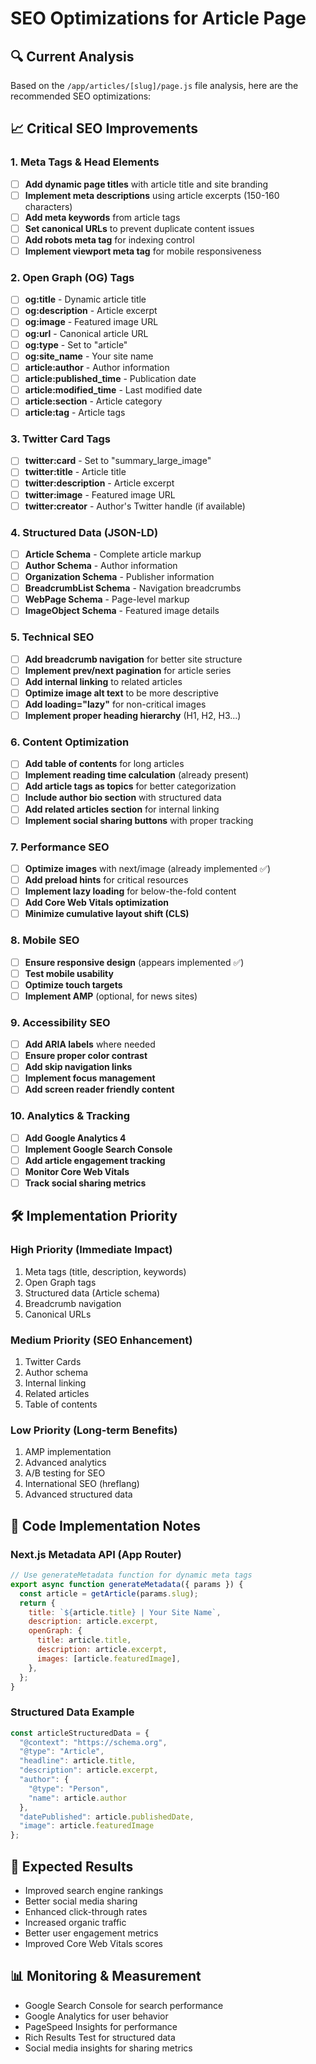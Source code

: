 # SEO Optimizations for Article Page

## 🔍 Current Analysis
Based on the `/app/articles/[slug]/page.js` file analysis, here are the recommended SEO optimizations:

## 📈 Critical SEO Improvements

### 1. Meta Tags & Head Elements
- [ ] **Add dynamic page titles** with article title and site branding
- [ ] **Implement meta descriptions** using article excerpts (150-160 characters)
- [ ] **Add meta keywords** from article tags
- [ ] **Set canonical URLs** to prevent duplicate content issues
- [ ] **Add robots meta tag** for indexing control
- [ ] **Implement viewport meta tag** for mobile responsiveness

### 2. Open Graph (OG) Tags
- [ ] **og:title** - Dynamic article title
- [ ] **og:description** - Article excerpt
- [ ] **og:image** - Featured image URL
- [ ] **og:url** - Canonical article URL
- [ ] **og:type** - Set to "article"
- [ ] **og:site_name** - Your site name
- [ ] **article:author** - Author information
- [ ] **article:published_time** - Publication date
- [ ] **article:modified_time** - Last modified date
- [ ] **article:section** - Article category
- [ ] **article:tag** - Article tags

### 3. Twitter Card Tags
- [ ] **twitter:card** - Set to "summary_large_image"
- [ ] **twitter:title** - Article title
- [ ] **twitter:description** - Article excerpt
- [ ] **twitter:image** - Featured image URL
- [ ] **twitter:creator** - Author's Twitter handle (if available)

### 4. Structured Data (JSON-LD)
- [ ] **Article Schema** - Complete article markup
- [ ] **Author Schema** - Author information
- [ ] **Organization Schema** - Publisher information
- [ ] **BreadcrumbList Schema** - Navigation breadcrumbs
- [ ] **WebPage Schema** - Page-level markup
- [ ] **ImageObject Schema** - Featured image details

### 5. Technical SEO
- [ ] **Add breadcrumb navigation** for better site structure
- [ ] **Implement prev/next pagination** for article series
- [ ] **Add internal linking** to related articles
- [ ] **Optimize image alt text** to be more descriptive
- [ ] **Add loading="lazy"** for non-critical images
- [ ] **Implement proper heading hierarchy** (H1, H2, H3...)

### 6. Content Optimization
- [ ] **Add table of contents** for long articles
- [ ] **Implement reading time calculation** (already present)
- [ ] **Add article tags as topics** for better categorization
- [ ] **Include author bio section** with structured data
- [ ] **Add related articles section** for internal linking
- [ ] **Implement social sharing buttons** with proper tracking

### 7. Performance SEO
- [ ] **Optimize images** with next/image (already implemented ✅)
- [ ] **Add preload hints** for critical resources
- [ ] **Implement lazy loading** for below-the-fold content
- [ ] **Add Core Web Vitals optimization**
- [ ] **Minimize cumulative layout shift (CLS)**

### 8. Mobile SEO
- [ ] **Ensure responsive design** (appears implemented ✅)
- [ ] **Test mobile usability**
- [ ] **Optimize touch targets**
- [ ] **Implement AMP** (optional, for news sites)

### 9. Accessibility SEO
- [ ] **Add ARIA labels** where needed
- [ ] **Ensure proper color contrast**
- [ ] **Add skip navigation links**
- [ ] **Implement focus management**
- [ ] **Add screen reader friendly content**

### 10. Analytics & Tracking
- [ ] **Add Google Analytics 4**
- [ ] **Implement Google Search Console**
- [ ] **Add article engagement tracking**
- [ ] **Monitor Core Web Vitals**
- [ ] **Track social sharing metrics**

## 🛠 Implementation Priority

### High Priority (Immediate Impact)
1. Meta tags (title, description, keywords)
2. Open Graph tags
3. Structured data (Article schema)
4. Breadcrumb navigation
5. Canonical URLs

### Medium Priority (SEO Enhancement)
1. Twitter Cards
2. Author schema
3. Internal linking
4. Related articles
5. Table of contents

### Low Priority (Long-term Benefits)
1. AMP implementation
2. Advanced analytics
3. A/B testing for SEO
4. International SEO (hreflang)
5. Advanced structured data

## 📝 Code Implementation Notes

### Next.js Metadata API (App Router)
```javascript
// Use generateMetadata function for dynamic meta tags
export async function generateMetadata({ params }) {
  const article = getArticle(params.slug);
  return {
    title: `${article.title} | Your Site Name`,
    description: article.excerpt,
    openGraph: {
      title: article.title,
      description: article.excerpt,
      images: [article.featuredImage],
    },
  };
}
```

### Structured Data Example
```javascript
const articleStructuredData = {
  "@context": "https://schema.org",
  "@type": "Article",
  "headline": article.title,
  "description": article.excerpt,
  "author": {
    "@type": "Person",
    "name": article.author
  },
  "datePublished": article.publishedDate,
  "image": article.featuredImage
};
```

## 🎯 Expected Results
- Improved search engine rankings
- Better social media sharing
- Enhanced click-through rates
- Increased organic traffic
- Better user engagement metrics
- Improved Core Web Vitals scores

## 📊 Monitoring & Measurement
- Google Search Console for search performance
- Google Analytics for user behavior
- PageSpeed Insights for performance
- Rich Results Test for structured data
- Social media insights for sharing metrics 
